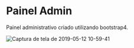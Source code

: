 # Painel Admin

Painel administrativo criado utilizando bootstrap4.

![Captura de tela de 2019-05-12 10-59-41](https://user-images.githubusercontent.com/27355729/57583276-435b6600-74a5-11e9-8884-1b40bdeebe61.png)
